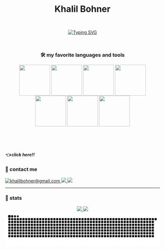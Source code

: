 <h1 align="center">Khalil Bohner</h1>

<br />

<p align="center">
  <a href="https://git.io/typing-svg"><img src="https://readme-typing-svg.demolab.com?font=Roboto&weight=700&size=24&pause=250&color=F73636&background=FF008F00&center=true&vCenter=true&repeat=false&duration=10000&width=475&height=30&lines=The+guy+with+the+incovenient+last+name+😩;Full-stack+web+developer+🍁" alt="Typing SVG" /></a>
</p>

<br />

<h3 align="center">🛠 my favorite languages and tools</h3>

<div align="center">
  <img align="center" width="100px" height="100px" src ="https://i.giphy.com/media/SS8CV2rQdlYNLtBCiF/giphy.gif" />
  <img align="center" width="100px" height="100px" src="https://media.giphy.com/media/ln7z2eWriiQAllfVcn/giphy.gif" />
  <img align="center" width="100px" height="100px" src="https://media2.giphy.com/media/eNAsjO55tPbgaor7ma/source.gif" />
  <img align="center" width="100px" height="100px" src="https://codetru.com/images/all/nodejsdis.gif" />
  <img align="center" width="100px" height="100px" src="https://seeklogo.com/images/N/nestjs-logo-09342F76C0-seeklogo.com.png" />
  <img align="center" width="100px" height="100px" src="https://encrypted-tbn0.gstatic.com/images?q=tbn:ANd9GcSonTMpvxzdyNABkx2DY2aYDnXH_thwPdqHog&usqp=CAU" />
  <img align="center" width="100px" height="100px" src="https://www.datocms-assets.com/75941/1657707878-nextjs_logo.png" />
</div>

<br />
<br />
<br />
<br />

***👈 click here!!***


### 🔔 contact me

<div>
<!-- email -->
  <a href="mailto:khalilbohner@gmail.com">
    <img title="khalilbohner@gmail.com" src="https://img.shields.io/badge/Gmail-D14836?style=for-the-badge&logo=gmail&logoColor=white" /> 
  </a>
  
<!-- hackerrank    -->
<!--    
  <a href="">
    <img src="https://img.shields.io/badge/-Hackerrank-2EC866?style=for-the-badge&logo=HackerRank&logoColor=white" />
  </a>
-->
  
<!-- leet code  -->
<!--    
  <a href="">
     <img src="https://img.shields.io/badge/-LeetCode-FFA116?style=for-the-badge&logo=LeetCode&logoColor=black" />
  </a>
 -->
  
<!-- linkedin -->
  <a href="https://www.linkedin.com/in/khalil-bohner-473465228/">
    <img src="https://img.shields.io/badge/LinkedIn-0077B5?style=for-the-badge&logo=linkedin&logoColor=white"/>
  </a>
  
<!-- instagram -->
  <a href="https://instagram.com/maymi_sk">
    <img src="https://img.shields.io/badge/Instagram-E4405F?style=for-the-badge&logo=instagram&logoColor=white"/>
  </a>
</div>

---

### 🗿 stats

<div align="center">
   <a href="https://github.com/anuraghazra/github-readme-stats">
      <img src="https://denvercoder1-github-readme-stats.vercel.app/api/?username=Maymisk&show_icons=true&include_all_commits=true&count_private=true&theme=react&hide_border=true&bg_color=1F222E&title_color=F85D7F&icon_color=F8D866" height="192px"/>
  </a>
  
   <a href="https://github.com/anuraghazra/github-readme-stats">
     <img src="https://denvercoder1-github-readme-stats.vercel.app/api/top-langs/?username=Maymisk&langs_count=8&layout=compact&theme=react&hide_border=true&bg_color=1F222E&title_color=F85D7F&icon_color=F8D866&hide=Jupyter%20Notebook,Roff" height="192px"/>
   </a>
  
  <img src="/.github/assets/github-user-contribution.svg" />
</div>


<br/>


<!-- **Maymisk/Maymisk** is a ✨ _special_ ✨ repository because its `README.md` (this file) appears on your GitHub profile.

Here are some ideas to get you started:

- 🔭 I’m currently working on ...
- 🌱 I’m currently learning ...
- 👯 I’m looking to collaborate on ...
- 🤔 I’m looking for help with ...
- 💬 Ask me about ...
- 📫 How to reach me: ...
- 😄 Pronouns: ...
- ⚡ Fun fact: ... -->
